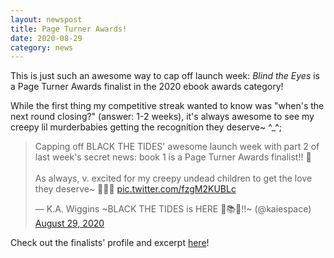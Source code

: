 ```yaml
---
layout: newspost
title: Page Turner Awards!
date: 2020-08-29
category: news
---
```


This is just such an awesome way to cap off launch week: *Blind the Eyes* is a Page Turner Awards finalist in the 2020 ebook awards category!

While the first thing my competitive streak wanted to know was "when's the next round closing?" (answer: 1-2 weeks), it's always awesome to see my creepy lil murderbabies getting the recognition they deserve~ ^_^;

<blockquote class="twitter-tweet" data-theme="dark"><p lang="en" dir="ltr">Capping off BLACK THE TIDES&#39; awesome launch week with part 2 of last week&#39;s secret news: book 1 is a Page Turner Awards finalist!! 🎉<br><br>As always, v. excited for my creepy undead children to get the love they deserve~ 💖💀😂 <a href="https://t.co/fzgM2KUBLc">pic.twitter.com/fzgM2KUBLc</a></p>&mdash; K.A. Wiggins ~BLACK THE TIDES is HERE 🎉📚🎉!!~ (@kaiespace) <a href="https://twitter.com/kaiespace/status/1299808083636494336?ref_src=twsrc%5Etfw">August 29, 2020</a></blockquote> <script async src="https://platform.twitter.com/widgets.js" charset="utf-8"></script>

Check out the finalists' profile and excerpt [here](https://pageturnerawards.com/ebook-award-finalists/ka-wiggins)!
